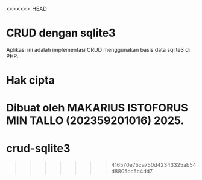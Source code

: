 <<<<<<< HEAD
# CRUD dengan sqlite3

Aplikasi ini adalah implementasi CRUD menggunakan basis data sqlite3 di PHP.

# Hak cipta

Dibuat oleh MAKARIUS ISTOFORUS MIN TALLO (202359201016) 2025.
=======
# crud-sqlite3
>>>>>>> 416570e75ca750d42343325ab54d8805cc5c4dd7
